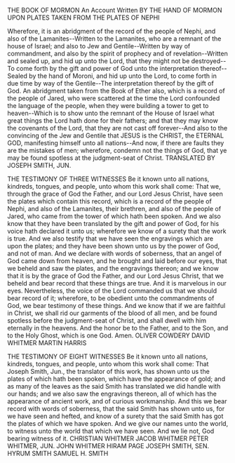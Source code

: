 THE BOOK OF MORMON
An Account Written
BY THE HAND OF MORMON
UPON PLATES
TAKEN FROM THE PLATES OF NEPHI

Wherefore, it is an abridgment of the record of the people of Nephi, and also of the Lamanites--Written to the Lamanites, who are a remnant of the house of Israel; and also to Jew and Gentile--Written by way of commandment, and also by the spirit of prophecy and of revelation--Written and sealed up, and hid up unto the Lord, that they might not be destroyed--To come forth by the gift and power of God unto the interpretation thereof--Sealed by the hand of Moroni, and hid up unto the Lord, to come forth in due time by way of the Gentile--The interpretation thereof by the gift of God.
An abridgment taken from the Book of Ether also, which is a record of the people of Jared, who were scattered at the time the Lord confounded the language of the people, when they were building a tower to get to heaven--Which is to show unto the remnant of the House of Israel what great things the Lord hath done for their fathers; and that they may know the covenants of the Lord, that they are not cast off forever--And also to the convincing of the Jew and Gentile that JESUS is the CHRIST, the ETERNAL GOD, manifesting himself unto all nations--And now, if there are faults they are the mistakes of men; wherefore, condemn not the things of God, that ye may be found spotless at the judgment-seat of Christ.
TRANSLATED BY JOSEPH SMITH, JUN.

THE TESTIMONY OF THREE WITNESSES
Be it known unto all nations, kindreds, tongues, and people, unto whom this work shall come: That we, through the grace of God the Father, and our Lord Jesus Christ, have seen the plates which contain this record, which is a record of the people of Nephi, and also of the Lamanites, their brethren, and also of the people of Jared, who came from the tower of which hath been spoken. And we also know that they have been translated by the gift and power of God, for his voice hath declared it unto us; wherefore we know of a surety that the work is true. And we also testify that we have seen the engravings which are upon the plates; and they have been shown unto us by the power of God, and not of man. And we declare with words of soberness, that an angel of God came down from heaven, and he brought and laid before our eyes, that we beheld and saw the plates, and the engravings thereon; and we know that it is by the grace of God the Father, and our Lord Jesus Christ, that we beheld and bear record that these things are true. And it is marvelous in our eyes. Nevertheless, the voice of the Lord commanded us that we should bear record of it; wherefore, to be obedient unto the commandments of God, we bear testimony of these things. And we know that if we are faithful in Christ, we shall rid our garments of the blood of all men, and be found spotless before the judgment-seat of Christ, and shall dwell with him eternally in the heavens. And the honor be to the Father, and to the Son, and to the Holy Ghost, which is one God. Amen.
OLIVER COWDERY DAVID WHITMER MARTIN HARRIS

THE TESTIMONY OF EIGHT WITNESSES
Be it known unto all nations, kindreds, tongues, and people, unto whom this work shall come: That Joseph Smith, Jun., the translator of this work, has shown unto us the plates of which hath been spoken, which have the appearance of gold; and as many of the leaves as the said Smith has translated we did handle with our hands; and we also saw the engravings thereon, all of which has the appearance of ancient work, and of curious workmanship. And this we bear record with words of soberness, that the said Smith has shown unto us, for we have seen and hefted, and know of a surety that the said Smith has got the plates of which we have spoken. And we give our names unto the world, to witness unto the world that which we have seen. And we lie not, God bearing witness of it.
CHRISTIAN WHITMER JACOB WHITMER PETER WHITMER, JUN. JOHN WHITMER HIRAM PAGE JOSEPH SMITH, SEN. HYRUM SMITH SAMUEL H. SMITH
